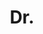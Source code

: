 ---
name: Karteek Alahari
title: Dr.
email: 
website: https://lear.inrialpes.fr/people/alahari/
note: Departed to Ecole Normale Superieure, Examined by Prof. Roberto Cipolla, Cambridge
category: Graduated PhD Students
photo: 
year: 2010
---
